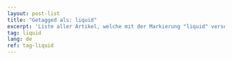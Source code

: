 ```yaml
---
layout: post-list
title: "Getagged als: liquid"
excerpt: 'Liste aller Artikel, welche mit der Markierung "liquid" versehen wurden.'  
tag: liquid
lang: de
ref: tag-liquid
---
```


